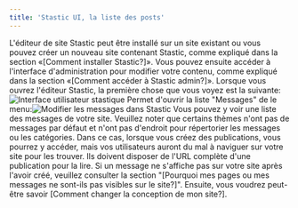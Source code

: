 ```yaml
---
title: 'Stastic UI, la liste des posts'
---
```

L'éditeur de site Stastic peut être installé sur un site existant ou vous pouvez créer un nouveau site contenant Stastic, comme expliqué dans la section «[Comment installer Stastic?]». Vous pouvez ensuite accéder à l'interface d'administration pour modifier votre contenu, comme expliqué dans la section «[Comment accéder à Stastic admin?]». Lorsque vous ouvrez l'éditeur Stastic, la première chose que vous voyez est la suivante:![Interface utilisateur stastique](https://www.stastic.net//assets/2019-08-03-775924.png) Permet d'ouvrir la liste "Messages" de le menu:![Modifier les messages dans Stastic](https://www.stastic.net//assets/2019-08-04-285836.png) Vous pouvez y voir une liste des messages de votre site. Veuillez noter que certains thèmes n'ont pas de messages par défaut et n'ont pas d'endroit pour répertorier les messages ou les catégories. Dans ce cas, lorsque vous créez des publications, vous pourrez y accéder, mais vos utilisateurs auront du mal à naviguer sur votre site pour les trouver. Ils doivent disposer de l'URL complète d'une publication pour la lire. Si un message ne s'affiche pas sur votre site après l'avoir créé, veuillez consulter la section "[Pourquoi mes pages ou mes messages ne sont-ils pas visibles sur le site?]". Ensuite, vous voudrez peut-être savoir [Comment changer la conception de mon site?].
